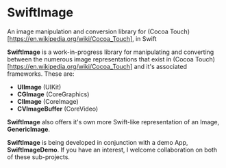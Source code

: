 # SwiftImage
An image manipulation and conversion library for (Cocoa Touch)[https://en.wikipedia.org/wiki/Cocoa_Touch], in Swift

**SwiftImage** is a work-in-progress library for manipulating and converting between the numerous image representations that exist
in (Cocoa Touch)[https://en.wikipedia.org/wiki/Cocoa_Touch] and it's associated frameworks.  These are:

- **UIImage** 		(UIKit)
- **CGImage** 		(CoreGraphics)
- **CIImage** 		(CoreImage)
- **CVImageBuffer** (CoreVideo)

**SwiftImage** also offers it's own more Swift-like representation of an Image, **GenericImage**.

**SwiftImage** is being developed in conjunction with a demo App, **SwiftImageDemo**.
If you have an interest, I welcome collaboration on both of these sub-projects.

